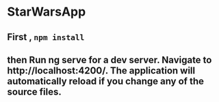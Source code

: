 # StarWarsApp
## First , `npm install`
## then Run ng serve for a dev server. Navigate to http://localhost:4200/. The application will automatically reload if you change any of the source files.
